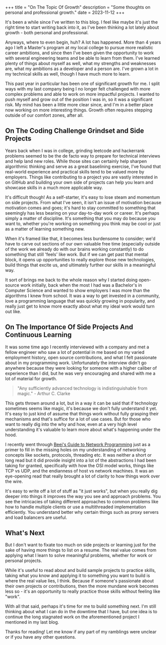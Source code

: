+++
title = "On The Topic Of Growth"
description = "Some thoughts on personal and professional growth."
date = 2023-11-12
+++

It's been a while since I've written to this blog. I feel like maybe it's just
the right time to start writing back into it, as I've been thinking a lot lately
about growth - both personal and professional.

Anyways, where to even begin, huh? A lot has happened. More than 4 years ago I
left a Master's program at my local college to pursue more realistic career
ambitions, and since then I've been given the opportunity to work with several
engineering teams and be able to learn from them. I've learned plenty of things
about myself as well, what my strengths and weaknesses are, what my ambitions as
a developer and a person are. I've grown a lot in my technical skills as well,
though I have much more to learn.

This past year in particular has been one of significant growth for me. I split
ways with my last company being I no longer felt challenged with more complex
problems and able to work on more impactful projects. I wanted to push myself
and grow out of the position I was in, so it was a significant risk. My mind has
been a little more clear since, and I'm in a better place now working on more
interesting things. Growth often requires stepping outside of our comfort zones,
after all.

## On The Coding Challenge Grindset and Side Projects

Years back when I was in college, grinding leetcode and hackerrank problems
seemed to be the de facto way to prepare for technical interviews and help land
new roles. While those sites can certainly help sharpen algorithmic thinking and
serve as a great baselining exercise, I've found that real-world experience and
practical skills tend to be valued more by employers. Things like contributing
to a project you are vastly interested in on GitHub and building your own side
of projects can help you learn and showcase skills in a much more applicable
way.

It's difficult though! As a self-starter, it's easy to lose steam and momentum
on side projects. From what I've seen, it isn't an issue of motivation because
motivation comes and goes; it's hard to stay committed to something that
seemingly has less bearing on your day-to-day work or career. It's perhaps
simply a matter of discipline. It's something that you may do because you want
to, whether you're working on something you think may be cool or just as a
matter of learning something new.

When it's framed like that, it becomes less burdensome to consider; we'd have to
carve out sections of our own valuable free time (especially outside of the work
we already do with our brains working constantly) to do something that still
'feels' like work. But if we can get past that mental block, it opens up
opportunities to really explore those new technologies, build things that excite
us, and ultimately further our skills in a meaningful way.

It sort of brings me back to the whole reason why I started doing open-source
work initially, back when the most I had was a Bachelor's in Computer Science
and wanted to show employers I was more than the algorithms I knew from school.
It was a way to get invested in a community, love a programming language that
was quickly growing in popularity, and really just get to know more exactly
about what my ideal work would turn out like.

## On The Importance Of Side Projects And Continuous Learning

It was some time ago I recently interviewed with a company and met a fellow
engineer who saw a lot of potential in me based on my varied employment history,
open source contributions, and what I felt passionate about in my programming
work. Unfortunately the interview didn't go anywhere because they were looking
for someone with a higher caliber of experience than I did, but he was very
encouraging and shared with me a lot of material for growth.

> "Any sufficiently advanced technology is indistinguishable from magic." -
> Arthur C. Clarke

This gets thrown around a lot, but in a way it can be said that if technology
sometimes seems like magic, it's because we don't fully understand it yet. It's
easy to just kind of assume that things work without fully grasping their
mechanisms and that's suffice for a lot of use cases. But for those who want to
really dig into the why and how, even at a very high level understanding it's
valuable to learn more about what's happening under the hood.

I recently went through
[Beej's Guide to Network Programming](https://beej.us/guide/bgnet/) just as a
primer to fill in the missing holes on my understanding of networking concepts
like sockets, protocols, threading etc. It was neither a short or long read but
it did provide insight into a lot of the abstractions I had been taking for
granted, specifically with how the OSI model works, things like TCP vs UDP, and
the endianness of host vs network machines. It was an eye-opening read that
really brought a lot of clarity to how things work over the wire.

It's easy to write off a lot of stuff as "it just works", but when you really
dig deeper into things it improves the way you see and approach problems. You
see the intricacies of taking different approaches to common problems like how
to handle multiple clients or use a multithreaded implementation efficiently.
You understand better why certain things such as proxy servers and load
balancers are useful.

## What's Next

But I don't want to fixate too much on side projects or learning just for the
sake of having more things to list on a resume. The real value comes from
applying what I learn to solve meaningful problems, whether for work or personal
projects.

While it's useful to read about and build sample projects to practice skills,
taking what you know and applying it to something you want to build is where the
real value lies, I think. Because if someone's passionate about their own
projects or contributions, then the more mundane work becomes less so - it's an
opportunity to really practice those skills without feeling like "work".

With all that said, perhaps it's time for me to build something next. I'm still
thinking about what I can do in the downtime that I have, but one idea is to
continue the long stagnated work on the aforementioned project I mentioned in my
last blog.

Thanks for reading! Let me know if any part of my ramblings were unclear or if
you have any other questions.
